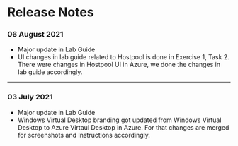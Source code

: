 # Release Notes

### 06 August 2021
  - Major update in Lab Guide
  - UI changes in lab guide related to Hostpool is done in Exercise 1, Task 2. There were changes in Hostpool UI in Azure, we done the changes in lab guide accordingly. 

-----------

### 03 July 2021
  - Major update in Lab Guide
  - Windows Virtual Desktop branding got updated from Windows Virtual Desktop to Azure Virtaul Desktop in Azure. For that changes are merged for screenshots and Instructions accordingly.

